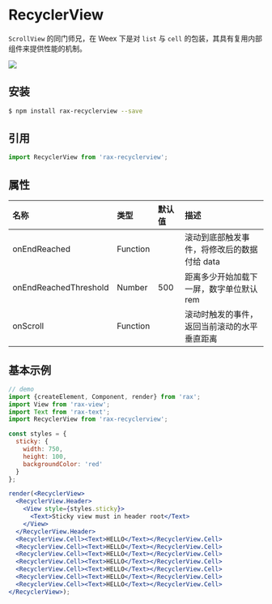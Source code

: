 # RecyclerView

`ScrollView` 的同门师兄，在 Weex 下是对 `list` 与 `cell` 的包装，其具有复用内部组件来提供性能的机制。

![](https://gw.alicdn.com/tfs/TB1Cf_ZRVXXXXa8XVXXXXXXXXXX-255-265.gif)

## 安装

```bash
$ npm install rax-recyclerview --save
```

## 引用

```jsx
import RecyclerView from 'rax-recyclerview';
```

## 属性

| 名称                    | 类型       | 默认值  | 描述                       |
| :-------------------- | :------- | :--- | :----------------------- |
| onEndReached          | Function |      | 滚动到底部触发事件，将修改后的数据付给 data |
| onEndReachedThreshold | Number   | 500  | 距离多少开始加载下一屏，数字单位默认 rem   |
| onScroll              | Function |      | 滚动时触发的事件，返回当前滚动的水平垂直距离 |


## 基本示例

```jsx
// demo
import {createElement, Component, render} from 'rax';
import View from 'rax-view';
import Text from 'rax-text';
import RecyclerView from 'rax-recyclerview';

const styles = {
  sticky: {
    width: 750,
    height: 100,
    backgroundColor: 'red'
  }
};

render(<RecyclerView>
  <RecyclerView.Header>
    <View style={styles.sticky}>
      <Text>Sticky view must in header root</Text>
    </View>
  </RecyclerView.Header>
  <RecyclerView.Cell><Text>HELLO</Text></RecyclerView.Cell>
  <RecyclerView.Cell><Text>HELLO</Text></RecyclerView.Cell>
  <RecyclerView.Cell><Text>HELLO</Text></RecyclerView.Cell>
  <RecyclerView.Cell><Text>HELLO</Text></RecyclerView.Cell>
  <RecyclerView.Cell><Text>HELLO</Text></RecyclerView.Cell>
  <RecyclerView.Cell><Text>HELLO</Text></RecyclerView.Cell>
  <RecyclerView.Cell><Text>HELLO</Text></RecyclerView.Cell>
</RecyclerView>);
```
